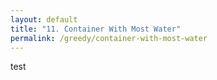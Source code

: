 ```yaml
---
layout: default
title: "11. Container With Most Water"
permalink: /greedy/container-with-most-water
---
```


test
